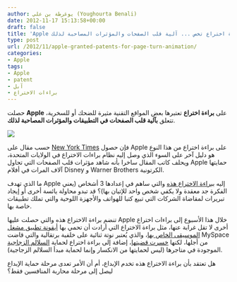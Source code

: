 ```yaml
---
author: يوغرطة بن علي (Youghourta Benali)
date: 2012-11-17 15:13:58+00:00
draft: false
title: 'Apple تحصل على براءة اختراع تخص ... آلية قلب الصفحات والمؤثرات المصاحبة لذلك  '
type: post
url: /2012/11/apple-granted-patents-for-page-turn-animation/
categories:
- Apple
tags:
- Apple
- patent
- آبل
- براءات الاختراع
---
```


حصلت **Apple** على **براءة اختراع** تعتبرها بعض المواقع التقنية مثيرة للضحك أو للسخرية، تتعلق **بآلية قلب الصفحات في التطبيقات والمؤثرات المصاحبة لذلك**.




[![](http://www.it-scoop.com/wp-content/uploads/2012/11/apple-granted-patents-for-page-turn-animation.jpg)
](http://www.it-scoop.com/wp-content/uploads/2012/11/apple-granted-patents-for-page-turn-animation.jpg)




حسب مقال على [New York Times](http://bits.blogs.nytimes.com/2012/11/16/apple-now-owns-the-page-turn/) فإن حصول Apple على براءة اختراع من هذا النوع هو دليل آخر على السوء الذي وصل إليه نظام براءات الاختراع في الولايات المتحدة، ويحلف كاتب المقال ساخرا بأنه شاهد مؤثرات قلب الصفحات التي تحاول Apple حمايتها آلاف المرات في أفلام Disney و Warner Brothers الكرتونية.




ما الذي تهدف Apple إليه ب[براءة الاختراع هذه](http://patft.uspto.gov/netacgi/nph-Parser?Sect1=PTO2&Sect2=HITOFF&p=1&u=%2Fnetahtml%2FPTO%2Fsearch-bool.html&r=1&f=G&l=50&co1=AND&d=PTXT&s1=D670,713.PN.&OS=PN/D670,713&RS=PN/D670,713) والتي ساهم في إعدادها 3 أشخاص (يعني الفكرة جد معقدة ولا يكفي شخص واحد للإتيان بها)؟ قد تبدو محاولة يائسة أخرى أو إيجاد تبريرات لمقاضاة الشركات التي تبيع كتبا للهواتف والأجهزة اللوحية والتي تملك تطبيقات خاصة بها.




تنضم براءة الاختراع هذه والتي حصلت عليها Apple خلال هذا الأسبوع إلى براءات اختراع أخرى لا تقل غرابة عنها، مثل براءة الاختراع التي أرادت أن تحمي بها [أيقونة تطبيق مشغل الموسيقى الخاص بها](http://patft.uspto.gov/netacgi/nph-Parser?Sect1=PTO2&Sect2=HITOFF&p=1&u=%2Fnetahtml%2FPTO%2Fsearch-adv.htm&r=1&f=G&l=50&d=PALL&S1=D0668263&OS=PN/D0668263&RS=PN/D0668263)، والذي يُعتبر نوتة ثنائية على خلفية برتقالية والتي قاضت MySpace من أجلها، لكنها [خسرت قضيتها](http://www.pcmag.com/article2/0,2817,2410236,00.asp)، إضافة إلى براءة اختراع لحماية [السلالم الزجاجية](http://patft.uspto.gov/netacgi/nph-Parser?Sect1=PTO2&Sect2=HITOFF&p=1&u=%2Fnetahtml%2FPTO%2Fsearch-adv.htm&r=1&f=G&l=50&d=PALL&S1=D0478999&OS=PN/D0478999&RS=PN/D0478999) الموجودة في متاجرها (ليس لحمايتها من الانكسار وإنما لحماية مبدأ السلالم الزجاجية).




هل تعتقد بأن براءة الاختراع هذه تخدم الإبداع، أم أن الأمر تعدى مرحلة حماية الإبداع ليصل إلى مرحلة محاربة المنافسين فقط؟
